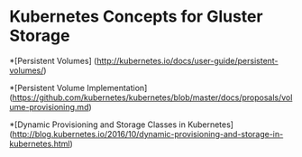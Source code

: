 # Kubernetes Concepts for Gluster Storage

*[Persistent Volumes] (http://kubernetes.io/docs/user-guide/persistent-volumes/)

*[Persistent Volume Implementation] (https://github.com/kubernetes/kubernetes/blob/master/docs/proposals/volume-provisioning.md)

*[Dynamic Provisioning and Storage Classes in Kubernetes] (http://blog.kubernetes.io/2016/10/dynamic-provisioning-and-storage-in-kubernetes.html)



